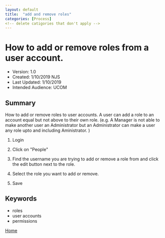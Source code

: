 ```yaml
---
layout: default
title:  "add and remove roles"
categories: [Process] 
<!-- delete catigories that don't apply -->
---
```

# How to add or remove roles from a user account.
* Version: 1.0
* Created: 1/10/2019 NJS
* Last Updated: 1/10/2019
* Intended Audience: UCOM

## Summary

How to add or remove roles to user accounts. A user can add a role to an account equal but not above to their own role. (e.g. A Manager is not able to make another user an Administrator but an Administrator can make a user any role upto and including Aministrator. )

1. Login

2. Click on "People"

3. Find the username you are trying to add or remove a role from and click the edit button next to the role.

4. Select the role you want to add or remove.

5. Save



## Keywords

* roles
* user accounts
* permissions 


[Home](https://cu-webteam.github.io/d8-platform/UCOM)

